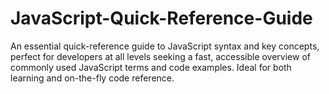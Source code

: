 # JavaScript-Quick-Reference-Guide
An essential quick-reference guide to JavaScript syntax and key concepts, perfect for developers at all levels seeking a fast, accessible overview of commonly used JavaScript terms and code examples. Ideal for both learning and on-the-fly code reference.
